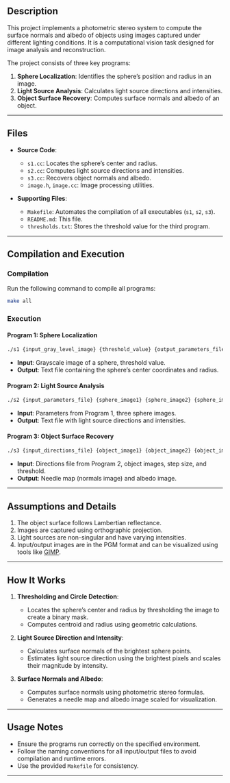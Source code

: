 ## **Description**
This project implements a photometric stereo system to compute the surface normals and albedo of objects using images captured under different lighting conditions. It is a computational vision task designed for image analysis and reconstruction.

The project consists of three key programs:
1. **Sphere Localization**: Identifies the sphere’s position and radius in an image.
2. **Light Source Analysis**: Calculates light source directions and intensities.
3. **Object Surface Recovery**: Computes surface normals and albedo of an object.

---

## **Files**
- **Source Code**:
  - `s1.cc`: Locates the sphere’s center and radius.
  - `s2.cc`: Computes light source directions and intensities.
  - `s3.cc`: Recovers object normals and albedo.
  - `image.h`, `image.cc`: Image processing utilities.

- **Supporting Files**:
  - `Makefile`: Automates the compilation of all executables (`s1`, `s2`, `s3`).
  - `README.md`: This file.
  - `thresholds.txt`: Stores the threshold value for the third program.

---

## **Compilation and Execution**

### **Compilation**
Run the following command to compile all programs:
```bash
make all
```

### **Execution**
#### **Program 1: Sphere Localization**
```bash
./s1 {input_gray_level_image} {threshold_value} {output_parameters_file}
```
- **Input**: Grayscale image of a sphere, threshold value.
- **Output**: Text file containing the sphere’s center coordinates and radius.

#### **Program 2: Light Source Analysis**
```bash
./s2 {input_parameters_file} {sphere_image1} {sphere_image2} {sphere_image3} {output_directions_file}
```
- **Input**: Parameters from Program 1, three sphere images.
- **Output**: Text file with light source directions and intensities.

#### **Program 3: Object Surface Recovery**
```bash
./s3 {input_directions_file} {object_image1} {object_image2} {object_image3} {step} {threshold} {output_normals_image} {output_albedo_image}
```
- **Input**: Directions file from Program 2, object images, step size, and threshold.
- **Output**: Needle map (normals image) and albedo image.

---

## **Assumptions and Details**
1. The object surface follows Lambertian reflectance.
2. Images are captured using orthographic projection.
3. Light sources are non-singular and have varying intensities.
4. Input/output images are in the PGM format and can be visualized using tools like [GIMP](https://www.gimp.org).

---

## **How It Works**
1. **Thresholding and Circle Detection**:
   - Locates the sphere’s center and radius by thresholding the image to create a binary mask.
   - Computes centroid and radius using geometric calculations.

2. **Light Source Direction and Intensity**:
   - Calculates surface normals of the brightest sphere points.
   - Estimates light source direction using the brightest pixels and scales their magnitude by intensity.

3. **Surface Normals and Albedo**:
   - Computes surface normals using photometric stereo formulas.
   - Generates a needle map and albedo image scaled for visualization.

---

## **Usage Notes**
- Ensure the programs run correctly on the specified environment.
- Follow the naming conventions for all input/output files to avoid compilation and runtime errors.
- Use the provided `Makefile` for consistency.

---
